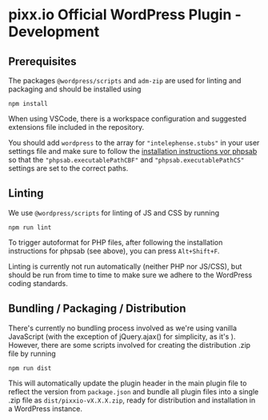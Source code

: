 # pixx.io Official WordPress Plugin - Development

## Prerequisites

The packages `@wordpress/scripts` and `adm-zip` are used for linting and packaging and should be installed using

```shell
npm install
```

When using VSCode, there is a workspace configuration and suggested extensions file included in the repository.

You should add `wordpress` to the array for `"intelephense.stubs"` in your user settings file and make sure to follow the [installation instructions vor phpsab](https://github.com/valeryan/vscode-phpsab) so that the `"phpsab.executablePathCBF"` and `"phpsab.executablePathCS"` settings are set to the correct paths.

## Linting

We use `@wordpress/scripts` for linting of JS and CSS by running

```shell
npm run lint
```

To trigger autoformat for PHP files, after following the installation instructions for phpsab (see above), you can press `Alt+Shift+F`.

Linting is currently not run automatically (neither PHP nor JS/CSS), but should be run from time to time to make sure we adhere to the WordPress coding standards.

## Bundling / Packaging / Distribution

There's currently no bundling process involved as we're using vanilla JavaScript (with the exception of jQuery.ajax() for simplicity, as it's ). However, there are some scripts involved for creating the distribution .zip file by running

```shell
npm run dist
```

This will automatically update the plugin header in the main plugin file to reflect the version from `package.json` and bundle all plugin files into a single .zip file as `dist/pixxio-vX.X.X.zip`, ready for distribution and installation in a WordPress instance.
